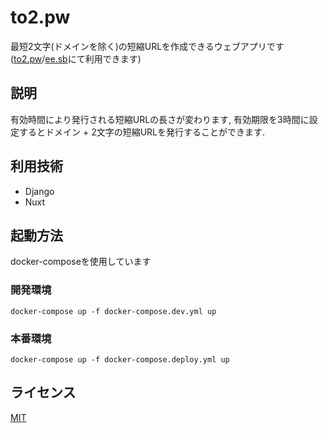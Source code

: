 to2.pw
====

最短2文字(ドメインを除く)の短縮URLを作成できるウェブアプリです([to2.pw](https://to2.pw)/[ee.sb](https://ee.sb)にて利用できます)

## 説明
有効時間により発行される短縮URLの長さが変わります, 有効期限を3時間に設定するとドメイン + 2文字の短縮URLを発行することができます.

## 利用技術
* Django
* Nuxt


## 起動方法

docker-composeを使用しています

### 開発環境
`docker-compose up -f docker-compose.dev.yml up`


### 本番環境
`docker-compose up -f docker-compose.deploy.yml up`

## ライセンス

[MIT](https://github.com/tcnksm/tool/blob/master/LICENCE)


